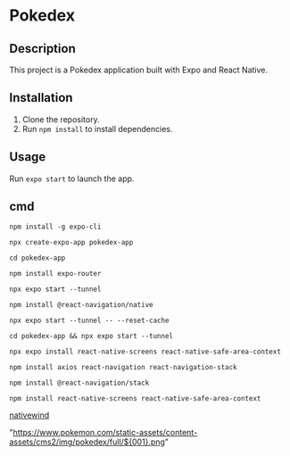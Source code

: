 # Pokedex

## Description
This project is a Pokedex application built with Expo and React Native.
## Installation
1. Clone the repository.
2. Run `npm install` to install dependencies.
## Usage
Run `expo start` to launch the app.

## cmd
```npm install -g expo-cli```

```npx create-expo-app pokedex-app```

```cd pokedex-app```

```npm install expo-router```

```npx expo start --tunnel```

```npm install @react-navigation/native```

```npx expo start --tunnel -- --reset-cache```

```cd pokedex-app && npx expo start --tunnel```

```npx expo install react-native-screens react-native-safe-area-context```

```npm install axios react-navigation react-navigation-stack```

```npm install @react-navigation/stack```

```npm install react-native-screens react-native-safe-area-context```

[nativewind](https://www.nativewind.dev/quick-starts/create-react-native-app)

"https://www.pokemon.com/static-assets/content-assets/cms2/img/pokedex/full/${001}.png"

<!-- v3 -->
